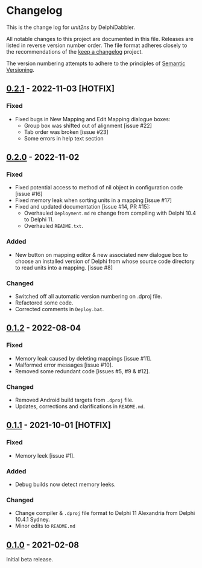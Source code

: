 # Changelog

This is the change log for _unit2ns_ by DelphiDabbler.

All notable changes to this project are documented in this file. Releases are listed in reverse version number order. The file format adheres closely to the recommendations of the [keep a changelog](https://keepachangelog.com/) project.

The version numbering attempts to adhere to the principles of [Semantic Versioning](https://semver.org/spec/v2.0.0.html).

## [0.2.1] - 2022-11-03 [HOTFIX]

### Fixed

* Fixed bugs in New Mapping and Edit Mapping dialogue boxes:
  * Group box was shifted out of alignment [issue #22]
  * Tab order was broken [issue #23]
  * Some errors in help text section

## [0.2.0] - 2022-11-02

### Fixed

* Fixed potential access to method of nil object in configuration code [issue #16]
* Fixed memory leak when sorting units in a mapping [issue #17]
* Fixed and updated documentation [issue #14, PR #15]:
  * Overhauled `Deployment.md` re change from compiling with Delphi 10.4 to Delphi 11.
  * Overhauled `README.txt`.

### Added

* New button on mapping editor & new associated new dialogue box to choose an installed version of Delphi from whose source code directory to read units into a mapping. [issue #8]

### Changed

* Switched off all automatic version numbering on .dproj file.
* Refactored some code.
* Corrected comments in `Deploy.bat`.

## [0.1.2] - 2022-08-04

### Fixed

* Memory leak caused by deleting mappings [issue #11].
* Malformed error messages [issue #10].
* Removed some redundant code [issues #5, #9 & #12].

### Changed

* Removed Android build targets from `.dproj` file.
* Updates, corrections and clarifications in `README.md`.

## [0.1.1] - 2021-10-01 [HOTFIX]

### Fixed
  * Memory leek [issue #1].

### Added
  * Debug builds now detect memory leeks.

### Changed
* Change compiler & `.dproj` file format to Delphi 11 Alexandria from Delphi 10.4.1 Sydney.
* Minor edits to `README.md`

## [0.1.0] - 2021-02-08

Initial beta release.

[0.2.1]: https://github.com/delphidabbler/unit2ns/compare/v0.2.0-beta...v0.2.1-beta
[0.2.0]: https://github.com/delphidabbler/unit2ns/compare/v0.1.2-beta...v0.2.0-beta
[0.1.2]: https://github.com/delphidabbler/unit2ns/compare/v0.1.1-beta...v0.1.2-beta
[0.1.1]: https://github.com/delphidabbler/unit2ns/compare/v0.1.0-beta...v0.1.1-beta
[0.1.0]: https://github.com/delphidabbler/unit2ns/tree/v0.1.0-beta
